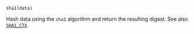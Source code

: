 ```
sha1(data)
```

Hash data using the `sha1` algorithm and return the resulting digest. See also [`SHA1_CTX`](@ref).
